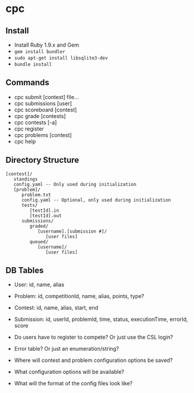 # cpc

## Install

* Install Ruby 1.9.x and Gem
* `gem install bundler`
* `sudo apt-get install libsqlite3-dev`
* `bundle install`

## Commands
* cpc submit [contest] file...
* cpc submissions [user]
* cpc scoreboard [contest]
* cpc grade [contests]
* cpc contests [-a]
* cpc register
* cpc problems [contest]
* cpc help

## Directory Structure
```
[contest]/
   standings
   config.yaml -- Only used during initialization
   [problem]/
      problem.txt
      config.yaml -- Optional, only used during initialization
      tests/
         [testId].in
         [testId].out
      submissions/
         graded/
            [username].[submission #]/
               [user files]
         queued/
            [username]/
               [user files]

```


## DB Tables
* User: id, name, alias
* Problem: id, competitionId, name, alias, points, type?
* Contest: id, name, alias, start, end
* Submission: id, userId, problemId, time, status, executionTime, errorId, score


* Do users have to register to compete? Or just use the CSL login?
* Error table? Or just an enumeration/string?
* Where will contest and problem configuration options be saved?
* What configuration options will be available?
* What will the format of the config files look like?
